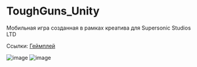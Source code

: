 # ToughGuns_Unity

Мобильная игра созданная в рамках креатива для Supersonic Studios LTD

Ссылки:
[Геймплей](https://youtube.com/shorts/aT2tp1EDaWk)

![image](https://github.com/neosab3r/ToughGuns_Unity/assets/36510979/508b47b9-c0bb-4d81-9623-23e4de6a7d66)
![image](https://github.com/neosab3r/ToughGuns_Unity/assets/36510979/05b3fe39-cbdb-4e49-8073-7b6e0a15989f)

